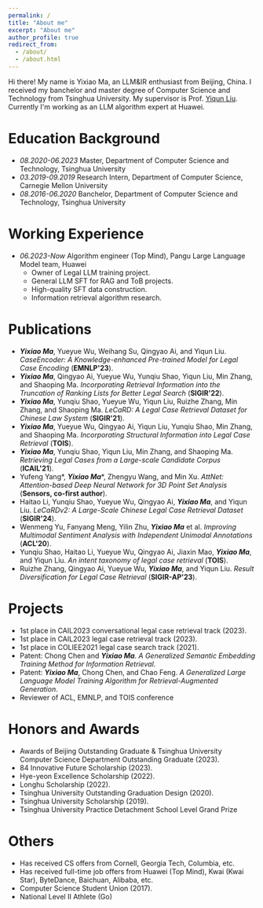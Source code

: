 ```yaml
---
permalink: /
title: "About me"
excerpt: "About me"
author_profile: true
redirect_from: 
  - /about/
  - /about.html
---
```


Hi there! My name is Yixiao Ma, an LLM&IR enthusiast from Beijing, China. I received my banchelor and master degree of Computer Science and Technology from Tsinghua University. My supervisor is Prof. [Yiqun Liu](http://www.thuir.cn/group/~YQLiu/). Currently I'm working as an LLM algorithm expert at Huawei. 

Education Background
======
- *08.2020-06.2023* Master, Department of Computer Science and Technology, Tsinghua University
- *03.2019-09.2019* Research Intern, Department of Computer Science, Carnegie Mellon University
- *08.2016-06.2020* Banchelor, Department of Computer Science and Technology, Tsinghua University

Working Experience
======
- *06.2023-Now* Algorithm engineer (Top Mind), Pangu Large Language Model team, Huawei
  - Owner of Legal LLM training project. 
  - General LLM SFT for RAG and ToB projects.
  - High-quality SFT data construction.
  - Information retrieval algorithm research.

Publications
======
- ***Yixiao Ma***, Yueyue Wu, Weihang Su, Qingyao Ai, and Yiqun Liu. *CaseEncoder: A Knowledge-enhanced Pre-trained Model for Legal Case Encoding* (**EMNLP'23**).
- ***Yixiao Ma***, Qingyao Ai, Yueyue Wu, Yunqiu Shao, Yiqun Liu, Min Zhang, and Shaoping Ma. *Incorporating Retrieval Information into the Truncation of Ranking Lists for Better Legal Search* (**SIGIR'22**).
- ***Yixiao Ma***, Yunqiu Shao, Yueyue Wu, Yiqun Liu, Ruizhe Zhang, Min Zhang, and Shaoping Ma. *LeCaRD: A Legal Case Retrieval Dataset for Chinese Law System* (**SIGIR'21**).
-  ***Yixiao Ma***, Yueyue Wu, Qingyao Ai, Yiqun Liu, Yunqiu Shao, Min Zhang, and Shaoping Ma. *Incorporating Structural Information into Legal Case Retrieval* (**TOIS**).
-  ***Yixiao Ma***, Yunqiu Shao, Yiqun Liu, Min Zhang, and Shaoping Ma. *Retrieving Legal Cases from a Large-scale Candidate Corpus* (**ICAIL'21**).
-  Yufeng Yang*, ***Yixiao Ma****, Zhengyu Wang, and Min Xu. *AttNet: Attention-based Deep Neural Network for 3D Point Set Analysis* (**Sensors, co-first author**).
-  Haitao Li, Yunqiu Shao, Yueyue Wu, Qingyao Ai, ***Yixiao Ma***, and Yiqun Liu. *LeCaRDv2: A Large-Scale Chinese Legal Case Retrieval Dataset* (**SIGIR'24**).
-  Wenmeng Yu, Fanyang Meng, Yilin Zhu, ***Yixiao Ma*** et al. *Improving Multimodal Sentiment Analysis with Independent Unimodal Annotations* (**ACL'20**).
-  Yunqiu Shao, Haitao Li, Yueyue Wu, Qingyao Ai, Jiaxin Mao, ***Yixiao Ma***, and Yiqun Liu. *An intent taxonomy of legal case retrieval* (**TOIS**).
-  Ruizhe Zhang, Qingyao Ai, Yueyue Wu, ***Yixiao Ma***, and Yiqun Liu. *Result Diversification for Legal Case Retrieval* (**SIGIR-AP'23**).

Projects
======
- 1st place in CAIL2023 conversational legal case retrieval track (2023).
- 1st place in CAIL2023 legal case retrieval track (2023).
- 1st place in COLIEE2021 legal case search track (2021).
- Patent: Chong Chen and ***Yixiao Ma***. *A Generalized Semantic Embedding Training Method for Information Retrieval*.
- Patent: ***Yixiao Ma***, Chong Chen, and Chao Feng. *A Generalized Large Language Model Training Algorithm for Retrieval-Augmented Generation*.
- Reviewer of ACL, EMNLP, and TOIS conference

Honors and Awards
======
- Awards of Beijing Outstanding Graduate & Tsinghua University Computer Science Department Outstanding Graduate (2023).
- 84 Innovative Future Scholarship (2023).
- Hye-yeon Excellence Scholarship (2022).
- Longhu Scholarship (2022).
- Tsinghua University Outstanding Graduation Design (2020).
- Tsinghua University Scholarship (2019).
- Tsinghua University Practice Detachment School Level Grand Prize

Others
======
- Has received CS offers from Cornell, Georgia Tech, Columbia, etc.
- Has received full-time job offers from Huawei (Top Mind), Kwai (Kwai Star), ByteDance, Baichuan, Alibaba, etc.
- Computer Science Student Union (2017).
- National Level II Athlete (Go)